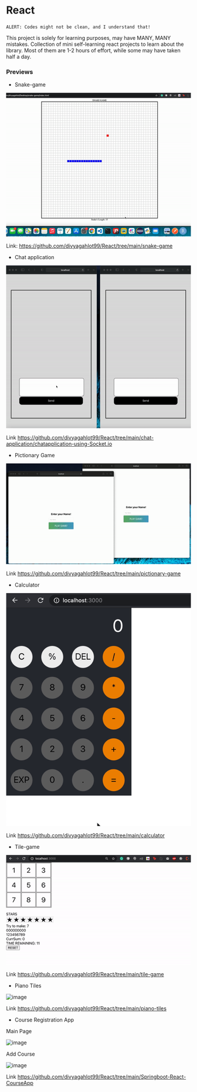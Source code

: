 # React

`ALERT: Codes might not be clean, and I understand that!`

This project is solely for learning purposes, may have MANY, MANY mistakes. Collection of mini self-learning react projects to learn about the library. Most of them are 1-2 hours of effort, while some may have taken half a day.

### Previews

* Snake-game

![image](https://github.com/divyagahlot99/React/blob/main/snake-game/snake-game.gif)

Link: <a>https://github.com/divyagahlot99/React/tree/main/snake-game</a>

* Chat application

![alt-text](https://github.com/divyagahlot99/React/blob/main/chat-application/chatapplication-using-Socket.io/chatsockets.gif)

Link <a>https://github.com/divyagahlot99/React/tree/main/chat-application/chatapplication-using-Socket.io</a>

* Pictionary Game

![alt-text](https://github.com/divyagahlot99/React/blob/main/pictionary-game/pictionary.gif)

Link <a>https://github.com/divyagahlot99/React/tree/main/pictionary-game</a>

* Calculator

![alt-text](https://github.com/divyagahlot99/React/blob/main/calculator/calc.gif)

Link <a>https://github.com/divyagahlot99/React/tree/main/calculator</a>

* Tile-game

![alt-text](https://github.com/divyagahlot99/React/blob/main/tile-game/tilegame.gif)

Link <a>https://github.com/divyagahlot99/React/tree/main/tile-game</a>

* Piano Tiles

![image](https://user-images.githubusercontent.com/48877568/116817452-04d47f80-ab84-11eb-8ee0-68203a9c4dd7.png)

Link <a>https://github.com/divyagahlot99/React/tree/main/piano-tiles</a>

* Course Registration App

Main Page

![image](https://user-images.githubusercontent.com/48877568/116817324-67794b80-ab83-11eb-8d5e-64c246a3085c.png)

Add Course 

![image](https://user-images.githubusercontent.com/48877568/116817311-56c8d580-ab83-11eb-834c-fa4007d98c73.png)

Link <a>https://github.com/divyagahlot99/React/tree/main/Springboot-React-CourseApp</a>
